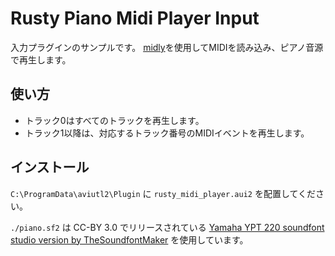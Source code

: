 # Rusty Piano Midi Player Input

入力プラグインのサンプルです。
[midly](https://docs.rs/midly/latest/midly/)を使用してMIDIを読み込み、ピアノ音源で再生します。

## 使い方

- トラック0はすべてのトラックを再生します。
- トラック1以降は、対応するトラック番号のMIDIイベントを再生します。

## インストール

`C:\ProgramData\aviutl2\Plugin` に `rusty_midi_player.aui2` を配置してください。

`./piano.sf2` は CC-BY 3.0 でリリースされている [Yamaha YPT 220 soundfont studio version by TheSoundfontMaker](https://musical-artifacts.com/artifacts/2573) を使用しています。
